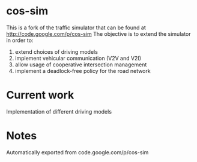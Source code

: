 # cos-sim
This is a fork of the traffic simulator that can be found at http://code.google.com/p/cos-sim
The objective is to extend the simulator in order to:

1. extend choices of driving models
2. implement vehicular communication (V2V and V2I)
3. allow usage of cooperative intersection management
4. implement a deadlock-free policy for the road network

# Current work
Implementation of different driving models

# Notes
Automatically exported from code.google.com/p/cos-sim